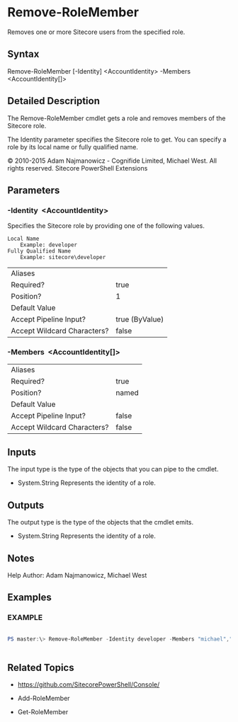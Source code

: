 # Remove-RoleMember 
 
Removes one or more Sitecore users from the specified role. 
 
## Syntax 
 
Remove-RoleMember [-Identity] &lt;AccountIdentity&gt; -Members &lt;AccountIdentity[]&gt; 
 
 
## Detailed Description 
 
The Remove-RoleMember cmdlet gets a role and removes members of the Sitecore role.

The Identity parameter specifies the Sitecore role to get. You can specify a role by its local name or fully qualified name. 
 
© 2010-2015 Adam Najmanowicz - Cognifide Limited, Michael West. All rights reserved. Sitecore PowerShell Extensions 
 
## Parameters 
 
### -Identity&nbsp; &lt;AccountIdentity&gt; 
 
Specifies the Sitecore role by providing one of the following values.

    Local Name
        Example: developer
    Fully Qualified Name
        Example: sitecore\developer
 

| | |
| - | - |
| Aliases |  |
| Required? | true |
| Position? | 1 |
| Default Value |  |
| Accept Pipeline Input? | true (ByValue) |
| Accept Wildcard Characters? | false | 
 
### -Members&nbsp; &lt;AccountIdentity[]&gt; 
 

 

| | |
| - | - |
| Aliases |  |
| Required? | true |
| Position? | named |
| Default Value |  |
| Accept Pipeline Input? | false |
| Accept Wildcard Characters? | false | 
 
## Inputs 
 
The input type is the type of the objects that you can pipe to the cmdlet. 
 
* System.String
Represents the identity of a role. 
 
## Outputs 
 
The output type is the type of the objects that the cmdlet emits. 
 
* System.String
Represents the identity of a role. 
 
## Notes 
 
Help Author: Adam Najmanowicz, Michael West 
 
## Examples 
 
### EXAMPLE 
 
 
 
```powershell   
 
PS master:\> Remove-RoleMember -Identity developer -Members "michael","adam","mike" 
 
``` 
 
## Related Topics 
 
* <a href='https://github.com/SitecorePowerShell/Console/' target='_blank'>https://github.com/SitecorePowerShell/Console/</a><br/> 
 
* Add-RoleMember 
 
* Get-RoleMember

